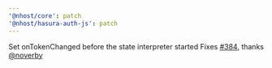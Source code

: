 ```yaml
---
'@nhost/core': patch
'@nhost/hasura-auth-js': patch
---
```


Set onTokenChanged before the state interpreter started
Fixes [#384](https://github.com/nhost/nhost/issues/384), thanks [@noverby](https://github.com/noverby)
